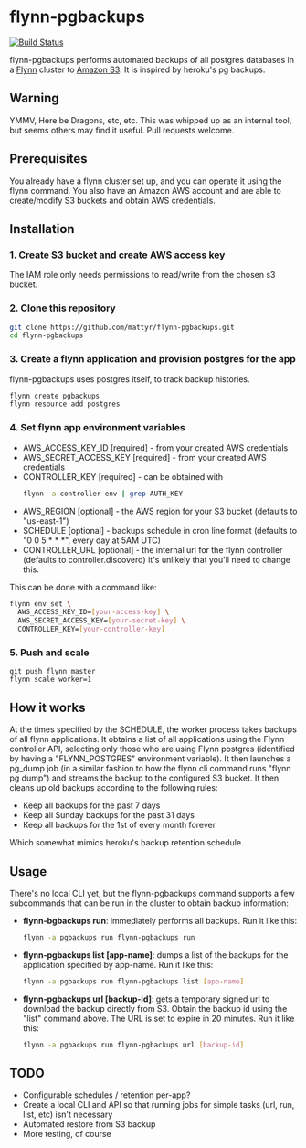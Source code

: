 # flynn-pgbackups

[![Build Status](https://travis-ci.org/mattyr/flynn-pgbackups.svg)](https://travis-ci.org/mattyr/flynn-pgbackups)

flynn-pgbackups performs automated backups of all postgres databases in
a [Flynn](https://flynn.io/) cluster to [Amazon
S3](https://aws.amazon.com/s3/).  It is inspired by heroku's pg backups.

## Warning

YMMV, Here be Dragons, etc, etc.  This was whipped up as an internal tool,
but seems others may find it useful.  Pull requests welcome.

## Prerequisites

You already have a flynn cluster set up, and you can operate it using
the flynn command.  You also have an Amazon AWS account and are able to
create/modify S3 buckets and obtain AWS credentials.

## Installation

### 1. Create S3 bucket and create AWS access key

The IAM role only needs permissions to read/write from the chosen s3
bucket.

### 2. Clone this repository

```bash
git clone https://github.com/mattyr/flynn-pgbackups.git
cd flynn-pgbackups
```

### 3. Create a flynn application and provision postgres for the app

flynn-pgbackups uses postgres itself, to track backup histories.

```bash
flynn create pgbackups
flynn resource add postgres
```

### 4. Set flynn app environment variables

- AWS_ACCESS_KEY_ID [required] - from your created AWS credentials
- AWS_SECRET_ACCESS_KEY [required] - from your created AWS credentials
- CONTROLLER_KEY [required] - can be obtained with
  ```bash
  flynn -a controller env | grep AUTH_KEY
  ```
- AWS_REGION [optional] - the AWS region for your S3 bucket (defaults to
  "us-east-1")
- SCHEDULE [optional] - backups schedule in cron line format (defaults to
  "0 0 5 \* \* \*", every day at 5AM UTC)
- CONTROLLER_URL [optional] - the internal url for the flynn controller
  (defaults to controller.discoverd) it's unlikely that you'll need to
  change this.

This can be done with a command like:

```bash
flynn env set \
  AWS_ACCESS_KEY_ID=[your-access-key] \
  AWS_SECRET_ACCESS_KEY=[your-secret-key] \
  CONTROLLER_KEY=[your-controller-key]
```

### 5. Push and scale

```
git push flynn master
flynn scale worker=1
```

## How it works

At the times specified by the SCHEDULE, the worker process takes backups
of all flynn applications.  It obtains a list of all applications using
the Flynn controller API, selecting only those who are using Flynn
postgres (identified by having a "FLYNN_POSTGRES" environment variable).
It then launches a pg_dump job (in a similar fashion to how the flynn
cli command runs "flynn pg dump") and streams the backup to the
configured S3 bucket.  It then cleans up old backups according to the
following rules:

- Keep all backups for the past 7 days
- Keep all Sunday backups for the past 31 days
- Keep all backups for the 1st of every month forever

Which somewhat mimics heroku's backup retention schedule.

## Usage

There's no local CLI yet, but the flynn-pgbackups command supports a few
subcommands that can be run in the cluster to obtain backup information:

- **flynn-bgbackups run**: immediately performs all backups.  Run it
  like this:
  ```bash
  flynn -a pgbackups run flynn-pgbackups run
  ```

- **flynn-pgbackups list [app-name]**: dumps a list of the backups for
  the application specified by app-name.  Run it like this:
  ```bash
  flynn -a pgbackups run flynn-pgbackups list [app-name]
  ```

- **flynn-pgbackups url [backup-id]**: gets a temporary signed url to
  download the backup directly from S3.  Obtain the backup id using the
  "list" command above.  The URL is set to expire in 20 minutes.  Run it
  like this:
  ```bash
  flynn -a pgbackups run flynn-pgbackups url [backup-id]
  ```

## TODO

- Configurable schedules / retention per-app?
- Create a local CLI and API so that running jobs for simple tasks (url,
  run, list, etc) isn't necessary
- Automated restore from S3 backup
- More testing, of course
